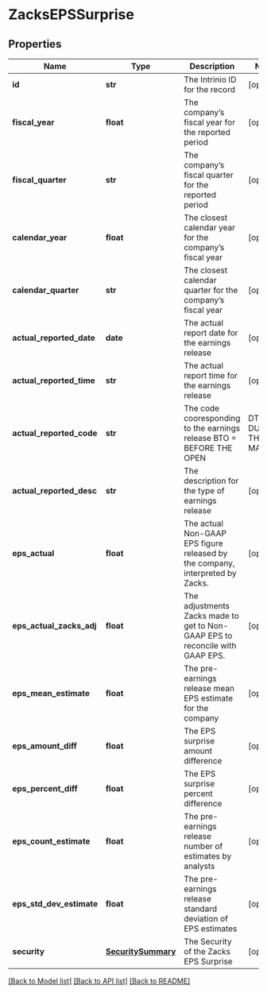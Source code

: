 # ZacksEPSSurprise

## Properties
Name | Type | Description | Notes
------------ | ------------- | ------------- | -------------
**id** | **str** | The Intrinio ID for the record | [optional] 
**fiscal_year** | **float** | The company’s fiscal year for the reported period | [optional] 
**fiscal_quarter** | **str** | The company’s fiscal quarter for the reported period | [optional] 
**calendar_year** | **float** | The closest calendar year for the company’s fiscal year | [optional] 
**calendar_quarter** | **str** | The closest calendar quarter for the company’s fiscal year | [optional] 
**actual_reported_date** | **date** | The actual report date for the earnings release | [optional] 
**actual_reported_time** | **str** | The actual report time for the earnings release | [optional] 
**actual_reported_code** | **str** | The code cooresponding to the earnings release  BTO &#x3D; BEFORE THE OPEN | DTM &#x3D; DURING THE MARKET | AMC &#x3D; AFTER MARKET CLOSE | [optional] 
**actual_reported_desc** | **str** | The description for the type of earnings release | [optional] 
**eps_actual** | **float** | The actual Non-GAAP EPS figure released by the company, interpreted by Zacks. | [optional] 
**eps_actual_zacks_adj** | **float** | The adjustments Zacks made to get to Non-GAAP EPS to reconcile with GAAP EPS. | [optional] 
**eps_mean_estimate** | **float** | The pre-earnings release mean EPS estimate for the company | [optional] 
**eps_amount_diff** | **float** | The EPS surprise amount difference | [optional] 
**eps_percent_diff** | **float** | The EPS surprise percent difference | [optional] 
**eps_count_estimate** | **float** | The pre-earnings release number of estimates by analysts | [optional] 
**eps_std_dev_estimate** | **float** | The pre-earnings release standard deviation of EPS estimates | [optional] 
**security** | [**SecuritySummary**](SecuritySummary.md) | The Security of the Zacks EPS Surprise | [optional] 

[[Back to Model list]](../README.md#documentation-for-models) [[Back to API list]](../README.md#documentation-for-api-endpoints) [[Back to README]](../README.md)


